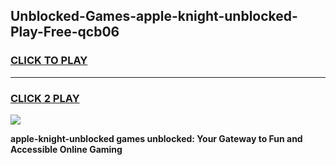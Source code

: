 
## Unblocked-Games-apple-knight-unblocked-Play-Free-qcb06
<h3>
<a href="https://premium76.site?title=apple-knight-unblocked&ref=18A1">CLICK TO PLAY</a></h3>
<hr>

<h3>
<a href="https://premium76.site?title=apple-knight-unblocked&ref=18A1">CLICK 2 PLAY</a>
  
</h3>

<a href="https://premium76.site?title=apple-knight-unblocked&ref=18A1"><img src="https://clearcache.store/games.png"></a>


**apple-knight-unblocked games unblocked: Your Gateway to Fun and Accessible Online Gaming**
